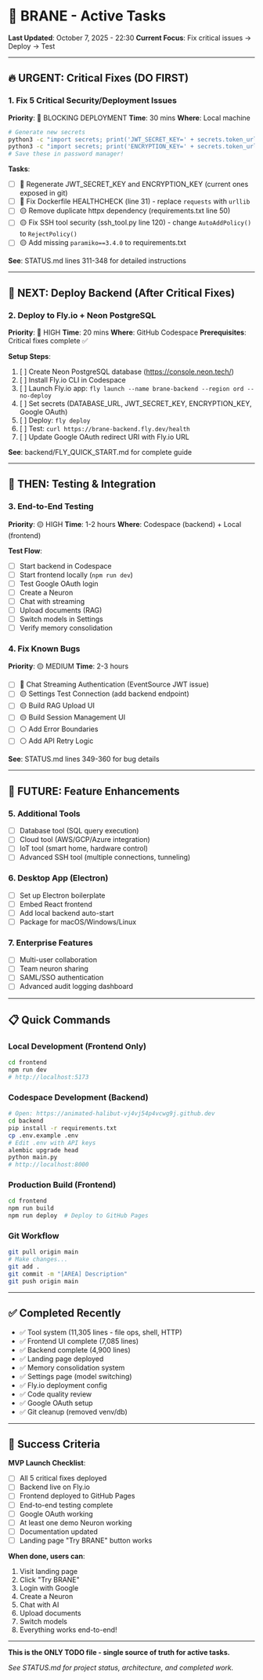 # 🎯 BRANE - Active Tasks

**Last Updated**: October 7, 2025 - 22:30
**Current Focus**: Fix critical issues → Deploy → Test

---

## 🔥 URGENT: Critical Fixes (DO FIRST)

### 1. Fix 5 Critical Security/Deployment Issues
**Priority**: 🔴 BLOCKING DEPLOYMENT
**Time**: 30 mins
**Where**: Local machine

```bash
# Generate new secrets
python3 -c "import secrets; print('JWT_SECRET_KEY=' + secrets.token_urlsafe(32))"
python3 -c "import secrets; print('ENCRYPTION_KEY=' + secrets.token_urlsafe(32))"
# Save these in password manager!
```

**Tasks**:
- [ ] 🔴 Regenerate JWT_SECRET_KEY and ENCRYPTION_KEY (current ones exposed in git)
- [ ] 🔴 Fix Dockerfile HEALTHCHECK (line 31) - replace `requests` with `urllib`
- [ ] 🟡 Remove duplicate httpx dependency (requirements.txt line 50)
- [ ] 🟡 Fix SSH tool security (ssh_tool.py line 120) - change `AutoAddPolicy()` to `RejectPolicy()`
- [ ] 🟡 Add missing `paramiko==3.4.0` to requirements.txt

**See**: STATUS.md lines 311-348 for detailed instructions

---

## 🚀 NEXT: Deploy Backend (After Critical Fixes)

### 2. Deploy to Fly.io + Neon PostgreSQL
**Priority**: 🔴 HIGH
**Time**: 20 mins
**Where**: GitHub Codespace
**Prerequisites**: Critical fixes complete ✅

**Setup Steps**:
1. [ ] Create Neon PostgreSQL database (https://console.neon.tech/)
2. [ ] Install Fly.io CLI in Codespace
3. [ ] Launch Fly.io app: `fly launch --name brane-backend --region ord --no-deploy`
4. [ ] Set secrets (DATABASE_URL, JWT_SECRET_KEY, ENCRYPTION_KEY, Google OAuth)
5. [ ] Deploy: `fly deploy`
6. [ ] Test: `curl https://brane-backend.fly.dev/health`
7. [ ] Update Google OAuth redirect URI with Fly.io URL

**See**: backend/FLY_QUICK_START.md for complete guide

---

## 🧪 THEN: Testing & Integration

### 3. End-to-End Testing
**Priority**: 🟡 HIGH
**Time**: 1-2 hours
**Where**: Codespace (backend) + Local (frontend)

**Test Flow**:
- [ ] Start backend in Codespace
- [ ] Start frontend locally (`npm run dev`)
- [ ] Test Google OAuth login
- [ ] Create a Neuron
- [ ] Chat with streaming
- [ ] Upload documents (RAG)
- [ ] Switch models in Settings
- [ ] Verify memory consolidation

### 4. Fix Known Bugs
**Priority**: 🟡 MEDIUM
**Time**: 2-3 hours

- [ ] 🔴 Chat Streaming Authentication (EventSource JWT issue)
- [ ] 🟡 Settings Test Connection (add backend endpoint)
- [ ] 🟡 Build RAG Upload UI
- [ ] 🟡 Build Session Management UI
- [ ] ⚪ Add Error Boundaries
- [ ] ⚪ Add API Retry Logic

**See**: STATUS.md lines 349-360 for bug details

---

## 🎨 FUTURE: Feature Enhancements

### 5. Additional Tools
- [ ] Database tool (SQL query execution)
- [ ] Cloud tool (AWS/GCP/Azure integration)
- [ ] IoT tool (smart home, hardware control)
- [ ] Advanced SSH tool (multiple connections, tunneling)

### 6. Desktop App (Electron)
- [ ] Set up Electron boilerplate
- [ ] Embed React frontend
- [ ] Add local backend auto-start
- [ ] Package for macOS/Windows/Linux

### 7. Enterprise Features
- [ ] Multi-user collaboration
- [ ] Team neuron sharing
- [ ] SAML/SSO authentication
- [ ] Advanced audit logging dashboard

---

## 📋 Quick Commands

### Local Development (Frontend Only)
```bash
cd frontend
npm run dev
# http://localhost:5173
```

### Codespace Development (Backend)
```bash
# Open: https://animated-halibut-vj4vj54p4vcwg9j.github.dev
cd backend
pip install -r requirements.txt
cp .env.example .env
# Edit .env with API keys
alembic upgrade head
python main.py
# http://localhost:8000
```

### Production Build (Frontend)
```bash
cd frontend
npm run build
npm run deploy  # Deploy to GitHub Pages
```

### Git Workflow
```bash
git pull origin main
# Make changes...
git add .
git commit -m "[AREA] Description"
git push origin main
```

---

## ✅ Completed Recently

- ✅ Tool system (11,305 lines - file ops, shell, HTTP)
- ✅ Frontend UI complete (7,085 lines)
- ✅ Backend complete (4,900 lines)
- ✅ Landing page deployed
- ✅ Memory consolidation system
- ✅ Settings page (model switching)
- ✅ Fly.io deployment config
- ✅ Code quality review
- ✅ Google OAuth setup
- ✅ Git cleanup (removed venv/db)

---

## 🎯 Success Criteria

**MVP Launch Checklist**:
- [ ] All 5 critical fixes deployed
- [ ] Backend live on Fly.io
- [ ] Frontend deployed to GitHub Pages
- [ ] End-to-end testing complete
- [ ] Google OAuth working
- [ ] At least one demo Neuron working
- [ ] Documentation updated
- [ ] Landing page "Try BRANE" button works

**When done, users can**:
1. Visit landing page
2. Click "Try BRANE"
3. Login with Google
4. Create a Neuron
5. Chat with AI
6. Upload documents
7. Switch models
8. Everything works end-to-end!

---

**This is the ONLY TODO file - single source of truth for active tasks.**

*See STATUS.md for project status, architecture, and completed work.*
